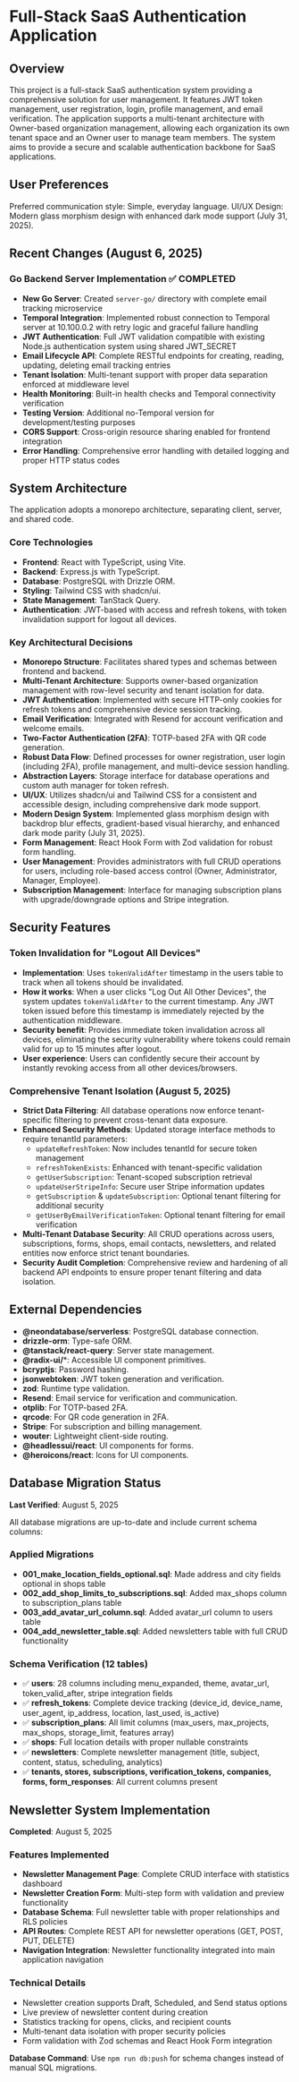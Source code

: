 # Full-Stack SaaS Authentication Application

## Overview

This project is a full-stack SaaS authentication system providing a comprehensive solution for user management. It features JWT token management, user registration, login, profile management, and email verification. The application supports a multi-tenant architecture with Owner-based organization management, allowing each organization its own tenant space and an Owner user to manage team members. The system aims to provide a secure and scalable authentication backbone for SaaS applications.

## User Preferences

Preferred communication style: Simple, everyday language.
UI/UX Design: Modern glass morphism design with enhanced dark mode support (July 31, 2025).

## Recent Changes (August 6, 2025)

### Go Backend Server Implementation ✅ COMPLETED
- **New Go Server**: Created `server-go/` directory with complete email tracking microservice
- **Temporal Integration**: Implemented robust connection to Temporal server at 10.100.0.2 with retry logic and graceful failure handling
- **JWT Authentication**: Full JWT validation compatible with existing Node.js authentication system using shared JWT_SECRET
- **Email Lifecycle API**: Complete RESTful endpoints for creating, reading, updating, deleting email tracking entries
- **Tenant Isolation**: Multi-tenant support with proper data separation enforced at middleware level
- **Health Monitoring**: Built-in health checks and Temporal connectivity verification
- **Testing Version**: Additional no-Temporal version for development/testing purposes
- **CORS Support**: Cross-origin resource sharing enabled for frontend integration
- **Error Handling**: Comprehensive error handling with detailed logging and proper HTTP status codes

## System Architecture

The application adopts a monorepo architecture, separating client, server, and shared code.

### Core Technologies
-   **Frontend**: React with TypeScript, using Vite.
-   **Backend**: Express.js with TypeScript.
-   **Database**: PostgreSQL with Drizzle ORM.
-   **Styling**: Tailwind CSS with shadcn/ui.
-   **State Management**: TanStack Query.
-   **Authentication**: JWT-based with access and refresh tokens, with token invalidation support for logout all devices.

### Key Architectural Decisions
-   **Monorepo Structure**: Facilitates shared types and schemas between frontend and backend.
-   **Multi-Tenant Architecture**: Supports owner-based organization management with row-level security and tenant isolation for data.
-   **JWT Authentication**: Implemented with secure HTTP-only cookies for refresh tokens and comprehensive device session tracking.
-   **Email Verification**: Integrated with Resend for account verification and welcome emails.
-   **Two-Factor Authentication (2FA)**: TOTP-based 2FA with QR code generation.
-   **Robust Data Flow**: Defined processes for owner registration, user login (including 2FA), profile management, and multi-device session handling.
-   **Abstraction Layers**: Storage interface for database operations and custom auth manager for token refresh.
-   **UI/UX**: Utilizes shadcn/ui and Tailwind CSS for a consistent and accessible design, including comprehensive dark mode support.
-   **Modern Design System**: Implemented glass morphism design with backdrop blur effects, gradient-based visual hierarchy, and enhanced dark mode parity (July 31, 2025).
-   **Form Management**: React Hook Form with Zod validation for robust form handling.
-   **User Management**: Provides administrators with full CRUD operations for users, including role-based access control (Owner, Administrator, Manager, Employee).
-   **Subscription Management**: Interface for managing subscription plans with upgrade/downgrade options and Stripe integration.

## Security Features

### Token Invalidation for "Logout All Devices"
-   **Implementation**: Uses `tokenValidAfter` timestamp in the users table to track when all tokens should be invalidated.
-   **How it works**: When a user clicks "Log Out All Other Devices", the system updates `tokenValidAfter` to the current timestamp. Any JWT token issued before this timestamp is immediately rejected by the authentication middleware.
-   **Security benefit**: Provides immediate token invalidation across all devices, eliminating the security vulnerability where tokens could remain valid for up to 15 minutes after logout.
-   **User experience**: Users can confidently secure their account by instantly revoking access from all other devices/browsers.

### Comprehensive Tenant Isolation (August 5, 2025)
-   **Strict Data Filtering**: All database operations now enforce tenant-specific filtering to prevent cross-tenant data exposure.
-   **Enhanced Security Methods**: Updated storage interface methods to require tenantId parameters:
    - `updateRefreshToken`: Now includes tenantId for secure token management
    - `refreshTokenExists`: Enhanced with tenant-specific validation
    - `getUserSubscription`: Tenant-scoped subscription retrieval
    - `updateUserStripeInfo`: Secure user Stripe information updates
    - `getSubscription` & `updateSubscription`: Optional tenant filtering for additional security
    - `getUserByEmailVerificationToken`: Optional tenant filtering for email verification
-   **Multi-Tenant Database Security**: All CRUD operations across users, subscriptions, forms, shops, email contacts, newsletters, and related entities now enforce strict tenant boundaries.
-   **Security Audit Completion**: Comprehensive review and hardening of all backend API endpoints to ensure proper tenant filtering and data isolation.

## External Dependencies

-   **@neondatabase/serverless**: PostgreSQL database connection.
-   **drizzle-orm**: Type-safe ORM.
-   **@tanstack/react-query**: Server state management.
-   **@radix-ui/***: Accessible UI component primitives.
-   **bcryptjs**: Password hashing.
-   **jsonwebtoken**: JWT token generation and verification.
-   **zod**: Runtime type validation.
-   **Resend**: Email service for verification and communication.
-   **otplib**: For TOTP-based 2FA.
-   **qrcode**: For QR code generation in 2FA.
-   **Stripe**: For subscription and billing management.
-   **wouter**: Lightweight client-side routing.
-   **@headlessui/react**: UI components for forms.
-   **@heroicons/react**: Icons for UI components.

## Database Migration Status

**Last Verified**: August 5, 2025

All database migrations are up-to-date and include current schema columns:

### Applied Migrations
- **001_make_location_fields_optional.sql**: Made address and city fields optional in shops table
- **002_add_shop_limits_to_subscriptions.sql**: Added max_shops column to subscription_plans table
- **003_add_avatar_url_column.sql**: Added avatar_url column to users table
- **004_add_newsletter_table.sql**: Added newsletters table with full CRUD functionality

### Schema Verification (12 tables)
- ✅ **users**: 28 columns including menu_expanded, theme, avatar_url, token_valid_after, stripe integration fields
- ✅ **refresh_tokens**: Complete device tracking (device_id, device_name, user_agent, ip_address, location, last_used, is_active)
- ✅ **subscription_plans**: All limit columns (max_users, max_projects, max_shops, storage_limit, features array)
- ✅ **shops**: Full location details with proper nullable constraints
- ✅ **newsletters**: Complete newsletter management (title, subject, content, status, scheduling, analytics)
- ✅ **tenants, stores, subscriptions, verification_tokens, companies, forms, form_responses**: All current columns present

## Newsletter System Implementation

**Completed**: August 5, 2025

### Features Implemented
- **Newsletter Management Page**: Complete CRUD interface with statistics dashboard
- **Newsletter Creation Form**: Multi-step form with validation and preview functionality
- **Database Schema**: Full newsletter table with proper relationships and RLS policies
- **API Routes**: Complete REST API for newsletter operations (GET, POST, PUT, DELETE)
- **Navigation Integration**: Newsletter functionality integrated into main application navigation

### Technical Details
- Newsletter creation supports Draft, Scheduled, and Send status options
- Live preview of newsletter content during creation
- Statistics tracking for opens, clicks, and recipient counts
- Multi-tenant data isolation with proper security policies
- Form validation with Zod schemas and React Hook Form integration

**Database Command**: Use `npm run db:push` for schema changes instead of manual SQL migrations.